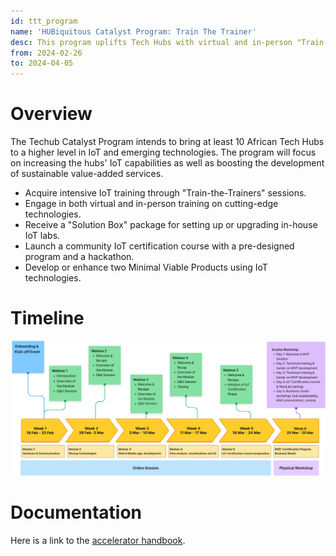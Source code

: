```yaml
---
id: ttt_program
name: 'HUBiquitous Catalyst Program: Train The Trainer'
desc: This program uplifts Tech Hubs with virtual and in-person "Train-the-Trainers," providing a "Solution Box" for in-house IoT labs. By the end of the program, Hubs will be able to launch IoT certification courses and develop Minimal Viable Products.
from: 2024-02-26
to: 2024-04-05
---
```


<!-- ![hubiquitous logo](hubiquitous-logo.png) -->

# Overview

<!-- | **Level**             | Beginner                                                               |
|-----------------------|------------------------------------------------------------------------|
| **Course**            | 10 Courses                                                             |
| **Duration**          | 6 Weeks                                                                |
| **Getting Certified** | Complete all courses and participate in the physical workshop in the end  | -->



The Techub Catalyst Program intends to bring at least 10 African Tech Hubs to a higher level in IoT and emerging technologies. The program will focus on increasing the hubs' IoT capabilities as well as boosting the development of sustainable value-added services.

- Acquire intensive IoT training through "Train-the-Trainers" sessions.
- Engage in both virtual and in-person training on cutting-edge technologies.
- Receive a "Solution Box" package for setting up or upgrading in-house IoT labs.
- Launch a community IoT certification course with a pre-designed program and a hackathon.
- Develop or enhance two Minimal Viable Products using IoT technologies.



# Timeline
<!-- | Phase 1 - Catalyst Program                    | 19th of February to 29th of March - 1.5 months |
|---------------------------------------------- |------------------------------------------------|
| T1.1. Train the trainer's online session    	| 19th Feb - 24th Mar 2024                       |
| T1.2. Train the trainer's physical workshop 	| 25th Mar - 29th Mar, 2024                      | -->
<!-- ![timeline](img/prog-time-table.png) -->

![timeline](img/timeline.png)
<!-- ## Awards


## Program Outline
**Timeline: 19th of February to 25th of March**

![awards](img/program_outline.png) -->


# Documentation

Here is a link to the [accelerator handbook](https://hubiquitous.eu/wp-content/uploads/2022/05/Hubiquitous-1st-Open-Call-Guide-for-Applicants.pdf).

